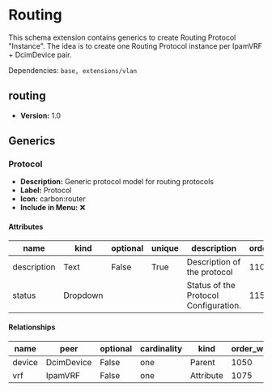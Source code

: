 # Routing

This schema extension contains generics to create Routing Protocol "Instance". The idea is to create one Routing Protocol instance per IpamVRF + DcimDevice pair.

Dependencies: `base, extensions/vlan`

## routing

- **Version:** 1.0

## Generics

### Protocol

- **Description:** Generic protocol model for routing protocols
- **Label:** Protocol
- **Icon:** carbon:router
- **Include in Menu:** ❌

#### Attributes

| name | kind | optional | unique | description | order_weight | choices |
| ---- | ---- | -------- | ------ | ----------- | ------------ | ------- |
| description | Text | False | True | Description of the protocol | 1100 | \`\` |
| status | Dropdown |  |  | Status of the Protocol Configuration\. | 1150 | \`active, disabled, deleted\` |

#### Relationships

| name | peer | optional | cardinality | kind | order_weight | label |
| ---- | ---- | -------- | ----------- | ---- | ------------ | ----- |
| device | DcimDevice | False | one | Parent | 1050 |  |
| vrf | IpamVRF | False | one | Attribute | 1075 | VRF |
